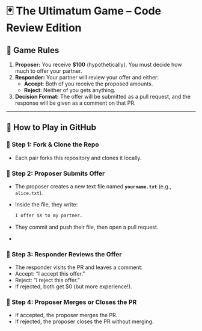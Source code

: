 # 🃏 The Ultimatum Game – Code Review Edition  

## 📜 Game Rules  
1. **Proposer:** You receive **$100** (hypothetically). You must decide how much to offer your partner.  
2. **Responder:** Your partner will review your offer and either:  
   - **Accept**: Both of you receive the proposed amounts.  
   - **Reject**: Neither of you gets anything.  
3. **Decision Format:** The offer will be submitted as a pull request, and the response will be given as a comment on that PR.  

---

## 🚀 How to Play in GitHub  

### 🔹 Step 1: Fork & Clone the Repo  
- Each pair forks this repository and clones it locally.  

### 🔹 Step 2: Proposer Submits Offer  
- The proposer creates a new text file named **`yourname.txt`** (e.g., `alice.txt`).  
- Inside the file, they write:  

  ```txt
  I offer $X to my partner.
  ```
- They commit and push their file, then open a pull request.
- 
### 🔹 Step 3: Responder Reviews the Offer
- The responder visits the PR and leaves a comment:
- Accept: “I accept this offer.”
- Reject: “I reject this offer.”
- If rejected, both get $0 (but more experience!).
### 🔹 Step 4: Proposer Merges or Closes the PR
- If accepted, the proposer merges the PR.
- If rejected, the proposer closes the PR without merging.
